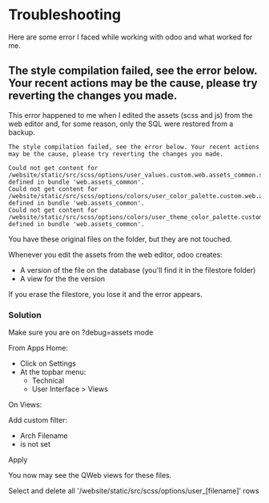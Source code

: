 # Troubleshooting

Here are some error I faced while working with odoo and what worked for me.


## The style compilation failed, see the error below. Your recent actions may be the cause, please try reverting the changes you made.

This error happened to me when I edited the assets (scss and js) from the web editor and, for some reason, only the SQL were restored from a backup.

```
The style compilation failed, see the error below. Your recent actions may be the cause, please try reverting the changes you made.

Could not get content for /website/static/src/scss/options/user_values.custom.web.assets_common.scss defined in bundle 'web.assets_common'.
Could not get content for /website/static/src/scss/options/colors/user_color_palette.custom.web.assets_common.scss defined in bundle 'web.assets_common'.
Could not get content for /website/static/src/scss/options/colors/user_theme_color_palette.custom.web.assets_common.scss defined in bundle 'web.assets_common'.
```

You have these original files on the folder, but they are not touched.

Whenever you edit the assets from the web editor, odoo creates:
- A version of the file on the database (you'll find it in the filestore folder)
- A view for the the version

If you erase the filestore, you lose it and the error appears.

### Solution

Make sure you are on ?debug=assets mode

From Apps Home:

- Click on Settings
- At the topbar menu:
  -  Technical
    -  User Interface > Views

On Views:

Add custom filter:
- Arch Filename
- is not set

Apply

You now may see the QWeb views for these files.

Select and delete all '/website/static/src/scss/options/user_\[filename\]' rows 

